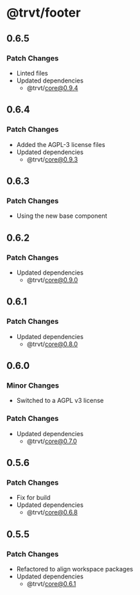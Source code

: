 # @trvt/footer

## 0.6.5

### Patch Changes

- Linted files
- Updated dependencies
  - @trvt/core@0.9.4

## 0.6.4

### Patch Changes

- Added the AGPL-3 license files
- Updated dependencies
  - @trvt/core@0.9.3

## 0.6.3

### Patch Changes

- Using the new base component

## 0.6.2

### Patch Changes

- Updated dependencies
  - @trvt/core@0.9.0

## 0.6.1

### Patch Changes

- Updated dependencies
  - @trvt/core@0.8.0

## 0.6.0

### Minor Changes

- Switched to a AGPL v3 license

### Patch Changes

- Updated dependencies
  - @trvt/core@0.7.0

## 0.5.6

### Patch Changes

- Fix for build
- Updated dependencies
  - @trvt/core@0.6.8

## 0.5.5

### Patch Changes

- Refactored to align workspace packages
- Updated dependencies
  - @trvt/core@0.6.1
